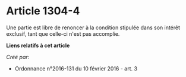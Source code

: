 # Article 1304-4

Une partie est libre de renoncer à la condition stipulée dans son intérêt exclusif, tant que celle-ci n'est pas accomplie.

**Liens relatifs à cet article**

_Créé par_:

  - Ordonnance n°2016-131 du 10 février 2016 - art. 3

